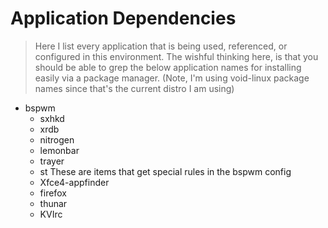 # Application Dependencies
> Here I list every application that is being used, referenced, or configured
> in this environment. The wishful thinking here, is that you should be able 
> to grep the below application names for installing easily via a package 
> manager. (Note, I'm using void-linux package names since that's the current
> distro I am using)

- bspwm
    - sxhkd
    - xrdb
    - nitrogen
    - lemonbar
    - trayer
    - st
These are items that get special rules in the bspwm config
    - Xfce4-appfinder
    - firefox
    - thunar
    - KVIrc

